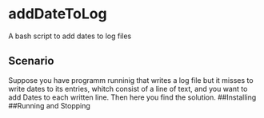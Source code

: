 # addDateToLog
A bash script to add dates to log files
## Scenario
Suppose you have programm runninig that writes a log file
but it misses to write dates to its entries, whitch consist
of a line of text, and you want to add Dates to each written
line. Then here you find the solution.
##Installing
##Running and Stopping
